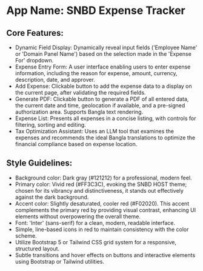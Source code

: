 # **App Name**: SNBD Expense Tracker

## Core Features:

- Dynamic Field Display: Dynamically reveal input fields ('Employee Name' or 'Domain Panel Name') based on the selection made in the 'Expense For' dropdown.
- Expense Entry Form: A user interface enabling users to enter expense information, including the reason for expense, amount, currency, description, date, and approver.
- Add Expense: Clickable button to add the expense data to a display on the current page, after validating the required fields.
- Generate PDF: Clickable button to generate a PDF of all entered data, the current date and time, geolocation if available, and a pre-signed authorization area. Supports Bangla text rendering.
- Expense List: Presents all expenses in a concise listing, with controls for filtering, sorting and editing.
- Tax Optimization Assistant: Uses an LLM tool that examines the expenses and recommends the ideal Bangla translations to optimize the financial compliance based on expense location.

## Style Guidelines:

- Background color: Dark gray (#121212) for a professional, modern feel.
- Primary color: Vivid red (#FF3C3C), evoking the SNBD HOST theme; chosen for its vibrancy and distinctiveness, it stands out effectively against the dark background.
- Accent color: Slightly desaturated, cooler red (#F02020). This accent complements the primary red by providing visual contrast, enhancing UI elements without overpowering the overall theme.
- Font: 'Inter' (sans-serif) for a clean, modern, readable interface.
- Simple, line-based icons in red to maintain consistency with the color scheme.
- Utilize Bootstrap 5 or Tailwind CSS grid system for a responsive, structured layout.
- Subtle transitions and hover effects on buttons and interactive elements using Bootstrap or Tailwind utilities.